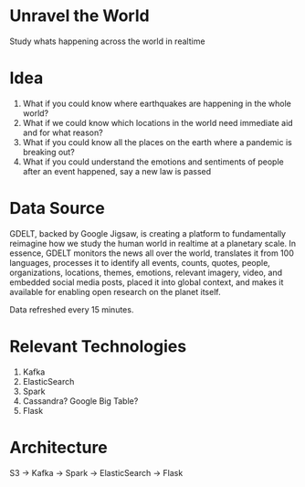 # Unravel the World
Study whats happening across the world in realtime

# Idea
1. What if you could know where earthquakes are happening in the whole world?
2. What if we could know which locations in the world need immediate aid and for what reason?
3. What if you could know all the places on the earth where a pandemic is breaking out?
4. What if you could understand the emotions and sentiments of people after an event happened, say a new law is passed

# Data Source
GDELT, backed by Google Jigsaw, is creating a platform to fundamentally reimagine how we study the human world in realtime at a planetary scale. In essence, GDELT monitors the news all over the world, translates it from 100 languages, processes it to identify all events, counts, quotes, people, organizations, locations, themes, emotions, relevant imagery, video, and embedded social media posts, placed it into global context, and makes it available for enabling open research on the planet itself. 

Data refreshed every 15 minutes.

# Relevant Technologies
1. Kafka 
2. ElasticSearch
3. Spark
4. Cassandra? Google Big Table?
5. Flask

# Architecture
S3 -> Kafka -> Spark -> ElasticSearch -> Flask
